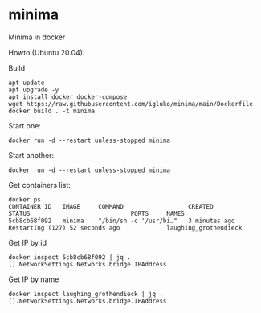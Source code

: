 # minima
Minima in docker

Howto (Ubuntu 20.04):

Build
```
apt update
apt upgrade -y
apt install docker docker-compose
wget https://raw.githubusercontent.com/igluko/minima/main/Dockerfile
docker build . -t minima
```

Start one:
```
docker run -d --restart unless-stopped minima
```

Start another:
```
docker run -d --restart unless-stopped minima
```

Get containers list:
```
docker ps
CONTAINER ID   IMAGE     COMMAND                  CREATED         STATUS                            PORTS     NAMES
5cb8cb68f092   minima    "/bin/sh -c '/usr/bi…"   3 minutes ago   Restarting (127) 52 seconds ago             laughing_grothendieck
```

Get IP by id
```
docker inspect 5cb8cb68f092 | jq .[].NetworkSettings.Networks.bridge.IPAddress

```

Get IP by name
```
docker inspect laughing_grothendieck | jq .[].NetworkSettings.Networks.bridge.IPAddress
```
